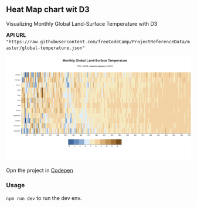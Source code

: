 ## Heat Map chart wit D3
Visualizing Monthly Global Land-Surface Temperature with D3

**API URL**
`"https://raw.githubusercontent.com/freeCodeCamp/ProjectReferenceData/master/global-temperature.json"`

![alt text](src/banner.png "Heat Map chart")

Opn the project in [Codepen](https://codepen.io/Darbaz/pen/bGEyLPQ)

### Usage
`npm run dev` to run the dev env.


